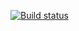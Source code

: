[![Build status](https://ci.appveyor.com/api/projects/status/4cb9bklt3yvigek2?svg=true)](https://ci.appveyor.com/project/skirios/aqa-homework-3-1)
